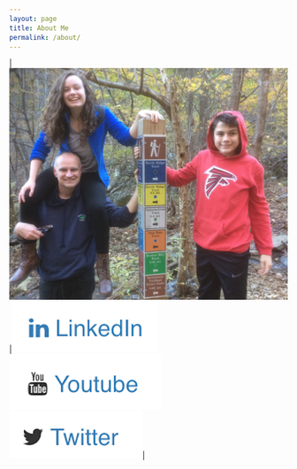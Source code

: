 ```yaml
---
layout: page
title: About Me
permalink: /about/
---
```


|![Ed](/images/about-fam.png)|[![Linkedin](/images/about-linkedin.png)](https://www.linkedin.com/in/ed-hughes-2842305)  [![Youtube](/images/about-youtube.png)](https://www.youtube.com/channel/UCWnVsvExwYooFyYJZmZh7xg)  [![Twitter](/images/about-twitter.png)](https://twitter.com/fred_meews)|
